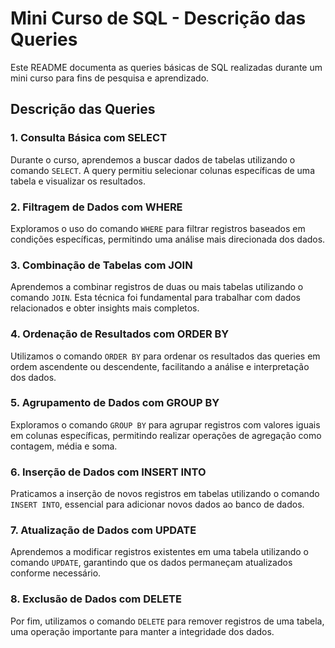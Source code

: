 # Mini Curso de SQL - Descrição das Queries

Este README documenta as queries básicas de SQL realizadas durante um mini curso para fins de pesquisa e aprendizado.

## Descrição das Queries

### 1. Consulta Básica com SELECT
Durante o curso, aprendemos a buscar dados de tabelas utilizando o comando `SELECT`. A query permitiu selecionar colunas específicas de uma tabela e visualizar os resultados.

### 2. Filtragem de Dados com WHERE
Exploramos o uso do comando `WHERE` para filtrar registros baseados em condições específicas, permitindo uma análise mais direcionada dos dados.

### 3. Combinação de Tabelas com JOIN
Aprendemos a combinar registros de duas ou mais tabelas utilizando o comando `JOIN`. Esta técnica foi fundamental para trabalhar com dados relacionados e obter insights mais completos.

### 4. Ordenação de Resultados com ORDER BY
Utilizamos o comando `ORDER BY` para ordenar os resultados das queries em ordem ascendente ou descendente, facilitando a análise e interpretação dos dados.

### 5. Agrupamento de Dados com GROUP BY
Exploramos o comando `GROUP BY` para agrupar registros com valores iguais em colunas específicas, permitindo realizar operações de agregação como contagem, média e soma.

### 6. Inserção de Dados com INSERT INTO
Praticamos a inserção de novos registros em tabelas utilizando o comando `INSERT INTO`, essencial para adicionar novos dados ao banco de dados.

### 7. Atualização de Dados com UPDATE
Aprendemos a modificar registros existentes em uma tabela utilizando o comando `UPDATE`, garantindo que os dados permaneçam atualizados conforme necessário.

### 8. Exclusão de Dados com DELETE
Por fim, utilizamos o comando `DELETE` para remover registros de uma tabela, uma operação importante para manter a integridade dos dados.

